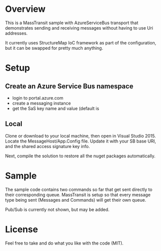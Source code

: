 # Overview
This is a MassTransit sample with AzureServiceBus transport that demonstrates sending and receiving messages without having to use Uri addresses.

It currently uses StructureMap IoC framework as part of the configuration, but it can be swapped for pretty much anything.

# Setup

## Create an Azure Service Bus namespace
* login to portal.azure.com
* create a messaging instance
* get the SaS key name and value (default is 

## Local
Clone or download to your local machine, then open in Visual Studio 2015. Locate the MessageHost/App.Config file. Update it with your SB base URI, and the shared access signature key info.

Next, compile the solution to restore all the nuget packages automatically.

# Sample
The sample code contains two commands so far that get sent directly to their corresponding queue. MassTransit is setup so that every message type being sent (Messages and Commands) will get their own queue.

Pub/Sub is currently not shown, but may be added.

# License
Feel free to take and do what you like with the code (MIT).
